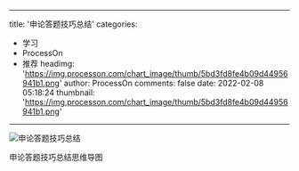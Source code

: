 
---
title: '申论答题技巧总结'
categories: 
 - 学习
 - ProcessOn
 - 推荐
headimg: 'https://img.processon.com/chart_image/thumb/5bd3fd8fe4b09d44956941b1.png'
author: ProcessOn
comments: false
date: 2022-02-08 05:18:24
thumbnail: 'https://img.processon.com/chart_image/thumb/5bd3fd8fe4b09d44956941b1.png'
---

<div>   
<img class="thumb" alt="申论答题技巧总结" src="https://img.processon.com/chart_image/thumb/5bd3fd8fe4b09d44956941b1.png" referrerpolicy="no-referrer">
<p>申论答题技巧总结思维导图</p>  
</div>
            